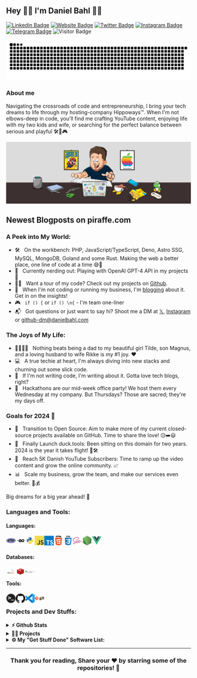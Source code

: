 ## Hey 👋🏻 I'm Daniel Bahl 👨‍💻

[![Linkedin Badge](https://img.shields.io/badge/-@danielbahl-0e76a8?style=flat-square&logo=Linkedin&logoColor=white)](https://linkedin.com/in/danielbahl/)
[![Website Badge](https://img.shields.io/badge/-piraffe.com-3b5998?style=flat-square&logo=safari&logoColor=white)](https://piraffe.com/)
[![Twitter Badge](https://img.shields.io/badge/-@danielbahl-00acee?style=flat-square&logo=X&logoColor=white)](https://twitter.com/danielbahl)
[![Instagram Badge](https://img.shields.io/badge/-@girafpingvin-e4405f?style=flat-square&logo=Instagram&logoColor=white)](https://instagram.com/girafpingvin/)
[![Telegram Badge](https://img.shields.io/badge/-@danielbahl-0088cc?style=flat-square&logo=Telegram&logoColor=white)](https://t.me/danielbahl)
![Visitor Badge](https://visitor-badge.laobi.icu/badge?page_id=danielbahl.visitor-badge&style=flat-square&color=0088cc)

<picture>
  <source media="(prefers-color-scheme: dark)" srcset="./assets/github-snake-dark.svg" />
  <source media="(prefers-color-scheme: light)" srcset="./assets/github-snake.svg" />
  <img alt="github-snake" src="./assets/github-snake.svg" />
</picture>
  
### About me

Navigating the crossroads of code and entrepreneurship, I bring your tech dreams to life through my hosting-company Hippoways™. When I'm not elbows-deep in code, you'll find me crafting YouTube content, enjoying life with my two kids and wife, or searching for the perfect balance between serious and playful 🛠️🎥🎮


<img alt="Coding Me" src="./assets/1500x500.jpg" />

## Newest Blogposts on piraffe.com

<!-- BLOG-POST-LIST:START -->
<!-- BLOG-POST-LIST:END -->  


### A Peek into My World:

- 🛠 &nbsp; On the workbench: PHP, JavaScript/TypeScript, Deno, Astro SSG, MySQL, MongoDB, Goland and some Rust. Making the web a better place, one line of code at a time 😅🤣
- 🚀 &nbsp; Currently nerding out: Playing with OpenAI GPT-4 API in my projects 🤖
- 👨‍💻 &nbsp; Want a tour of my code? Check out my projects on [Github](https://github.com/DanielBahl).
- 📝 &nbsp; When I'm not coding or running my business, I'm [blogging](https://piraffe.com) about it. Get in on the insights!
- 🎮 &nbsp; <code>if () {</code> or <code>if () \n{</code> - I'm team one-liner
- 📬 &nbsp; Got questions or just want to say hi? Shoot me a DM at [𝕏](https://x.com/danielbahl/), [Instagram](https://instagram.com/girafpingvin/) or github-dm@danielbahl.com

### The Joys of My Life:

- 👨‍👩‍👧‍👦 &nbsp; Nothing beats being a dad to my beautiful girl Tilde, son Magnus, and a loving husband to wife Rikke is my #1 joy. ❤️
- 💻 &nbsp; A true techie at heart, I'm always diving into new stacks and churning out some slick code.
- 📰 &nbsp; If I'm not writing code, I'm writing about it. Gotta love tech blogs, right?
- 🍕 &nbsp; Hackathons are our mid-week office party! We host them every Wednesday at my company. But Thursdays? Those are sacred; they're my days off.

### Goals for 2024 🎯

- 📖 &nbsp; Transition to Open Source: Aim to make more of my current closed-source projects available on GitHub. Time to share the love! 😥➡️😃
- 🚀 &nbsp; Finally Launch duck.tools: Been sitting on this domain for two years. 2024 is the year it takes flight! 🦆🛠️
- 🎥 &nbsp; Reach 5K Danish YouTube Subscribers: Time to ramp up the video content and grow the online community. 📈
- 📊 &nbsp; Scale my business, grow the team, and make our services even better. 💼💰

Big dreams for a big year ahead! 🌟

### Languages and Tools:

#### Languages:
<img align="left" alt="PHP" width="26px" src="https://raw.githubusercontent.com/github/explore/80688e429a7d4ef2fca1e82350fe8e3517d3494d/topics/php/php.png" />
<img align="left" alt="Golang" width="26px" src="https://raw.githubusercontent.com/github/explore/80688e429a7d4ef2fca1e82350fe8e3517d3494d/topics/go/go.png" />
<img align="left" alt="Python" width="26px" src="https://raw.githubusercontent.com/github/explore/80688e429a7d4ef2fca1e82350fe8e3517d3494d/topics/python/python.png" />
<img align="left" alt="JavaScript" width="26px" src="https://raw.githubusercontent.com/github/explore/80688e429a7d4ef2fca1e82350fe8e3517d3494d/topics/javascript/javascript.png" />
<img align="left" alt="typescript" width="26px" src="https://raw.githubusercontent.com/github/explore/80688e429a7d4ef2fca1e82350fe8e3517d3494d/topics/typescript/typescript.png" />
<img align="left" alt="HTML5" width="26px" src="https://raw.githubusercontent.com/github/explore/80688e429a7d4ef2fca1e82350fe8e3517d3494d/topics/html/html.png" />
<img align="left" alt="CSS3" width="26px" src="https://raw.githubusercontent.com/github/explore/80688e429a7d4ef2fca1e82350fe8e3517d3494d/topics/css/css.png" />
<img align="left" alt="Sass" width="26px" src="https://raw.githubusercontent.com/github/explore/80688e429a7d4ef2fca1e82350fe8e3517d3494d/topics/sass/sass.png" />
<img align="left" alt="Node.js" width="26px" src="https://raw.githubusercontent.com/github/explore/80688e429a7d4ef2fca1e82350fe8e3517d3494d/topics/nodejs/nodejs.png" />
<code><img height="26" src="https://raw.githubusercontent.com/github/explore/80688e429a7d4ef2fca1e82350fe8e3517d3494d/topics/vue/vue.png"></code>
<br/>  

#### Databases: 
<img align="left" alt="MySQL" width="26px" src="https://raw.githubusercontent.com/github/explore/80688e429a7d4ef2fca1e82350fe8e3517d3494d/topics/mysql/mysql.png" />
<img align="left" alt="MySQL" width="26px" src="https://raw.githubusercontent.com/github/explore/80688e429a7d4ef2fca1e82350fe8e3517d3494d/topics/redis/redis.png" />
<img align="left" alt="MySQL" width="26px" src="https://raw.githubusercontent.com/github/explore/80688e429a7d4ef2fca1e82350fe8e3517d3494d/topics/mongodb/mongodb.png" />
<br />

#### Tools:
<img align="left" alt="Terminal" width="26px" src="https://raw.githubusercontent.com/github/explore/80688e429a7d4ef2fca1e82350fe8e3517d3494d/topics/terminal/terminal.png" />
<img align="left" alt="GitHub" width="26px" src="https://raw.githubusercontent.com/github/explore/78df643247d429f6cc873026c0622819ad797942/topics/github/github.png" />
<img align="left" alt="Visual Studio Code" width="26px" src="https://raw.githubusercontent.com/github/explore/78df643247d429f6cc873026c0622819ad797942/topics/visual-studio-code/visual-studio-code.png" />
<img align="left" alt="Git" width="26px" src="https://raw.githubusercontent.com/github/explore/80688e429a7d4ef2fca1e82350fe8e3517d3494d/topics/git/git.png" />
<br/ >




### Projects and Dev Stuffs: 
<details>	
  <summary><b>⚡ Github Stats</b></summary>

  <img height="170em" src="https://github-readme-stats.vercel.app/api?username=danielbahl&show_icons=false&hide_border=true&count_private=true&show_icons=true&theme=radical" />
  <img height="170em" src="https://github-readme-stats.vercel.app/api/top-langs/?username=danielbahl&hide=html,Jupyter%20Notebook&show_icons=true&hide_border=true&layout=compact&langs_count=8&theme=radical"/>
</details>

<details>
  <summary><b>🧑‍🚀 Projects</b></summary>

  <br />
  <table>
    <thead align="center">
      <tr border: none;>
        <td><b>💻 Projects</b></td>
        <td><b>🌟 Stars</b></td>
        <td><b>🍴 Forks</b></td>
        <td><b>🐛 Issues</b></td>
        <td><b>🔔 Pull Requests</b></td>
        <td><b>👨‍💻 Language</b></td>
      </tr>
    </thead>
    <tbody>
      <tr>
	<td><a href="https://shareshortcuts.com"><b>🧍ShareShortcuts.com</b></a></td>
        <td><img alt="Stars" src="https://img.shields.io/github/stars/danielbahl/DK-Postnumre?style=flat-square&labelColor=343b41"/></td>
        <td><img alt="Forks" src="https://img.shields.io/github/forks/danielbahl/DK-Postnumre?style=flat-square&labelColor=343b41"/></td>
        <td><img alt="Issues" src="https://img.shields.io/github/issues/danielbahl/DK-Postnumre?style=flat-square"/></td>
        <td><img alt="Pull Requests" src="https://img.shields.io/github/issues-pr/danielbahl/DK-Postnumre?style=flat-square"/></td>
        <td><img alt="Language" src="https://img.shields.io/github/languages/top/danielbahl/DK-Postnumre?style=flat-square"/></td>
      </tr>
    </tbody>
  </table>
  <br />
</details>
 
<details>	
  <br />
  <summary><b>⚙️ My "Get Stuff Done" Software List:</b></summary>
  	<ul>
  	  <li><b>OS:</b> macOS and iPad OS</li>
      <li><b>Notes:</b> Obisdian</li>
      <li><b>Tasks:</b> Todoist</li>
      <li><b>Terminal:</b> Warp</li>
      <li><b>Video Editing:</b> Final Cut Pro X</li>
  	  <li><b>Browser: </b> Arc Browser</li>
	  <li><b>Code Editor:</b> Visual Studio Code</li>
	  <li><b>To Stay Updated:</b> 𝕏, RSS and YouTube</li>
	</ul>
	<b>Read more about it on my website <a target="_blank" rel="norefferer noopener" href="https://piraffe.com/">piraffe.com</a></b>
</details> 


---

<div align="center">

### Thank you for reading, Share your ❤️ by starring some of the repositories! 🌟

</div>
